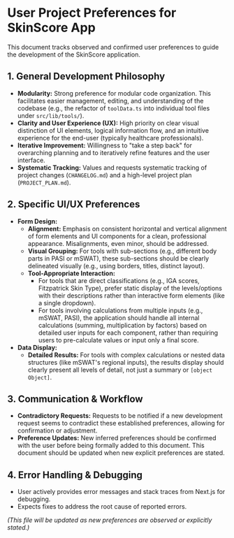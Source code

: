 
# User Project Preferences for SkinScore App

This document tracks observed and confirmed user preferences to guide the development of the SkinScore application.

## 1. General Development Philosophy
*   **Modularity:** Strong preference for modular code organization. This facilitates easier management, editing, and understanding of the codebase (e.g., the refactor of `toolData.ts` into individual tool files under `src/lib/tools/`).
*   **Clarity and User Experience (UX):** High priority on clear visual distinction of UI elements, logical information flow, and an intuitive experience for the end-user (typically healthcare professionals).
*   **Iterative Improvement:** Willingness to "take a step back" for overarching planning and to iteratively refine features and the user interface.
*   **Systematic Tracking:** Values and requests systematic tracking of project changes (`CHANGELOG.md`) and a high-level project plan (`PROJECT_PLAN.md`).

## 2. Specific UI/UX Preferences
*   **Form Design:**
    *   **Alignment:** Emphasis on consistent horizontal and vertical alignment of form elements and UI components for a clean, professional appearance. Misalignments, even minor, should be addressed.
    *   **Visual Grouping:** For tools with sub-sections (e.g., different body parts in PASI or mSWAT), these sub-sections should be clearly delineated visually (e.g., using borders, titles, distinct layout).
    *   **Tool-Appropriate Interaction:**
        *   For tools that are direct classifications (e.g., IGA scores, Fitzpatrick Skin Type), prefer static display of the levels/options with their descriptions rather than interactive form elements (like a single dropdown).
        *   For tools involving calculations from multiple inputs (e.g., mSWAT, PASI), the application should handle all internal calculations (summing, multiplication by factors) based on detailed user inputs for each component, rather than requiring users to pre-calculate values or input only a final score.
*   **Data Display:**
    *   **Detailed Results:** For tools with complex calculations or nested data structures (like mSWAT's regional inputs), the results display should clearly present all levels of detail, not just a summary or `[object Object]`.

## 3. Communication & Workflow
*   **Contradictory Requests:** Requests to be notified if a new development request seems to contradict these established preferences, allowing for confirmation or adjustment.
*   **Preference Updates:** New inferred preferences should be confirmed with the user before being formally added to this document. This document should be updated when new explicit preferences are stated.

## 4. Error Handling & Debugging
*   User actively provides error messages and stack traces from Next.js for debugging.
*   Expects fixes to address the root cause of reported errors.

*(This file will be updated as new preferences are observed or explicitly stated.)*
